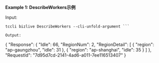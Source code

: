 **Example 1: DescribeWorkers示例**



Input: 

```
tccli bizlive DescribeWorkers --cli-unfold-argument ```

Output: 
```
{
    "Response": {
        "Idle": 66,
        "RegionNum": 2,
        "RegionDetail": [
            {
                "region": "ap-gaungzhou",
                "idle": 31
            },
            {
                "region": "ap-shanghai",
                "idle": 35
            }
        ]
    },
    "RequestId": "7d95d7cd-2141-4ad6-a011-7ee116513407"
}
```

